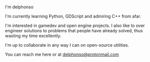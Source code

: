 I'm delphonso

I'm currently learning Python, GDScript and admiring C++ from afar. 

I'm interested in gamedev and open engine projects. I also like to over engineer solutions to problems that people have already solved, 
thus wasting my time excellently. 

I'm up to collaborate in any way I can on open-source utilities. 

You can reach me here or at delphonso@protonmail.com
